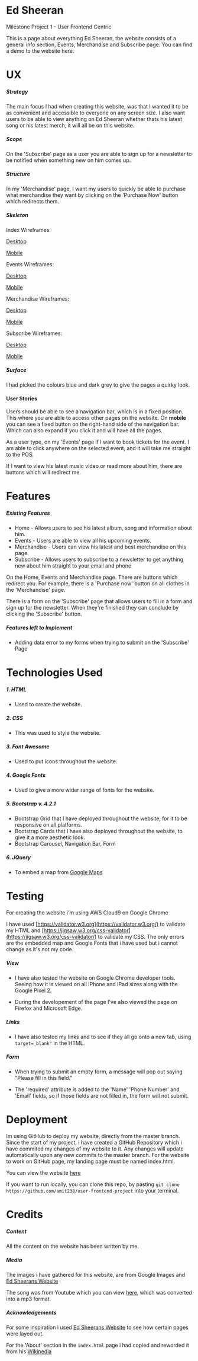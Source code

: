 # Ed Sheeran

Milestone Project 1 - User Frontend Centric

This is a page about everything Ed Sheeran, the website consists of a general info section, Events, Merchandise and Subscribe page. You can find a demo to the website here.

# UX

##### Strategy

The main focus I had when creating this website, was that I wanted it to be as convenient and accessible to everyone on any screen size. I also want users to be able to view anything on Ed Sheeran whether thats his latest song or his latest merch, it will all be on this website.

##### Scope 

On the 'Subscribe' page as a user you are able to sign up for a newsletter to be notified when something new on him comes up.

##### Structure 

In my 'Merchandise' page, I want my users to quickly be able to purchase what merchandise they want by clicking on the 'Purchase Now' button which redirects them.

##### Skeleton

Index Wireframes:

[Desktop](../wireframes/desktop-index.png)

[Mobile](../wireframes/mobile-index.png)

Events Wireframes:

[Desktop](../wireframes/desktop-events.png)

[Mobile](../wireframes/mobile-events.png)

Merchandise Wireframes:

[Desktop](../wireframes/desktop-merchandise.png)

[Mobile](../wireframes/mobile-merchandise.png)

Subscribe Wireframes:

[Desktop](../wireframes/desktop-subscribe.png)

[Mobile](../wireframes/mobile-subscribe.png)

##### Surface

I had picked the colours blue and dark grey to give the pages a quirky look.

#### User Stories

Users should be able to see a navigation bar, which is in a fixed position. This where you are able to access other pages on the website. On **mobile** you can see a fixed button on the right-hand side of the navigation bar. Which can also expand if you click it and will have all the pages.

As a user type, on my 'Events' page if I want to book tickets for the event. I am able to click anywhere on the selected event, and it will take me straight to the POS.

If I want to view his latest music video or read more about him, there are buttons which will redirect me.

# Features

##### Existing Features

* Home - Allows users to see his latest album, song and information about him.
* Events - Users are able to view all his upcoming events.
* Merchandise - Users can view his latest and best merchandise on this page.
* Subscribe - Allows users to subscribe to a newsletter to get anything new about him straight to your email and phone

On the Home, Events and Merchandise page. There are buttons which redirect you. For example, there is a 'Purchase now' button on all clothes in the 'Merchandise' page.

There is a form on the 'Subscribe' page that allows users to fill in a form and sign up for the newsletter. When they're finished they can conclude by clicking the 'Subscribe' button.

##### Features left to Implement
* Adding data error to my forms when trying to submit on the 'Subscribe' Page

# Technologies Used

##### 1. HTML
* Used to create the website.

##### 2. CSS
* This was used to style the website.

##### 3. Font Awesome
* Used to put icons throughout the website.

##### 4. Google Fonts
* Used to give a more wider range of fonts for the website.

##### 5. Bootstrap v. 4.2.1
* Bootstrap Grid that I have deployed throughout the website, for it to be responsive on all platforms. 
* Bootstrap Cards that I have also deployed throughout the website, to give it a more aesthetic look.
* Bootstrap Carousel, Navigation Bar, Form

##### 6. JQuery
* To embed a map from [Google Maps](https://www.google.com/maps/place/West+Way,+Hounslow+TW5+0JE/@51.4787225,-0.3792974,18z/data=!3m1!4b1!4m5!3m4!1s0x487672d314a1f8fb:0xa3a28ac1fe2c6e26!8m2!3d51.4787657!4d-0.3776329)

# Testing

For creating the website i'm using AWS Cloud9 on Google Chrome

I have used [https://validator.w3.org](https://validator.w3.org/) to validate my HTML and [https://jigsaw.w3.org/css-validator](https://jigsaw.w3.org/css-validator/) to validate my CSS. The only errors are the embedded map and Google Fonts that i have used but i cannot change as it's not my code.

##### View

* I have also tested the website on Google Chrome developer tools. Seeing how it is viewed on all IPhone and IPad sizes along with the Google Pixel 2.

* During the developement of the page I've also viewed the page on Firefox and Microsoft Edge.

##### Links

* I have also tested my links and to see if they all go onto a new tab, using `target=_blank"` in the HTML.

##### Form

* When trying to submit an empty form, a message will pop out saying "Please fill in this field." 

* The 'required' attribute is added to the 'Name' 'Phone Number' and 'Email' fields, so if those fields are not filled in, the form will not submit.

# Deployment

Im using GitHub to deploy my website, directly from the master branch. Since the start of my project, i have created a GitHub Repository which i have commited my changes of my website to it. Any changes will update automatically upon any new commits to the master branch. For the website to work on GitHub page, my landing page must be named index.html.

You can view the website [here](https://amit238.github.io/user-frontend-project/)

If you want to run locally, you can clone this repo, by pasting `git clone https://github.com/amit238/user-frontend-project` into your terminal.

# Credits

##### Content

All the content on the website has been written by me. 

##### Media

The images i have gathered for this website, are from Google Images and [Ed Sheerans Website](http://edsheeran.com/)

The song was from Youtube which you can view [here](https://www.youtube.com/watch?reload=9&v=y83x7MgzWOA), which was converted into a mp3 format.

##### Acknowledgements

For some inspiration i used [Ed Sheerans Website](http://edsheeran.com/) to see how certain pages were layed out.

For the 'About' section in the `index.html` page i had copied and reworded it from his [Wikipedia](https://en.wikipedia.org/wiki/Ed_Sheeran)